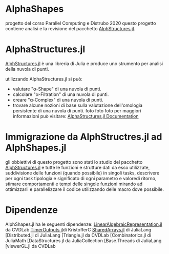 # AlphaShapes
progetto del corso Parallel Computing e Distrubo 2020
questo progetto contiene analisi e la revisione del pacchetto [AlphStructures.jl](https://github.com/eOnofri04/AlphaStructures.jl).
# AlphaStructures.jl
[AlphStructures.jl](https://github.com/eOnofri04/AlphaStructures.jl) è una libreria di Julia e produce uno strumento per analisi della nuvola di punti.

utilizzando AlphaStructures.jl si può:

- valutare "α-Shape" di una nuvola di punti.
- calcolare "α-Filtration" di una nuvola di punti.
- creare "α-Complex" di una nuvola di punti.
- trovare alcune nozioni di base sulla valutazione dell'omologia persistente di una nuvola di punti.
  foto
foto
foto
per maggiori informazioni può visitare: [AlphaStructures.jl Documentation](https://eonofri04.github.io/AlphaStructures.jl/dev/)

# Immigrazione da AlphStructres.jl ad AlphShapes.jl
 gli obbiettivi di questo progetto sono stati lo studio del pacchetto [AlphStructures.jl](https://github.com/eOnofri04/AlphaStructures.jl) e tutte le funzioni e strutture dati da esso utilizzate, suddivisione delle funzioni (quando possibile) in singoli tasks, descrivere per ogni task tipologia e significato di ogni parametro e valoredi ritorno, stimare comportamenti e tempi delle singole funzioni mirando ad ottimizzarli e parallelizzare il codice utilizzando delle macro dove possibile.
# Dipendenze
AlphShapes.jl ha le seguenti dipendenze:
[LinearAlgebraicRepresentation.jl](https://github.com/cvdlab/LinearAlgebraicRepresentation.jl.git) da CVDLab
[TimerOutputs.jl](https://github.com/KristofferC/TimerOutputs.jl.git)di KristofferC
[SharedArrays.jl]() di JuliaLang
[Distributed.jl di JuliaLang
[Triangle.jl da CVDLab
[Combinatorics.jl di JuliaMath
[DataStructures.jl da JuliaCollection
[Base.Threads di JuliaLang
[viewerGL.jl da CVDLab
